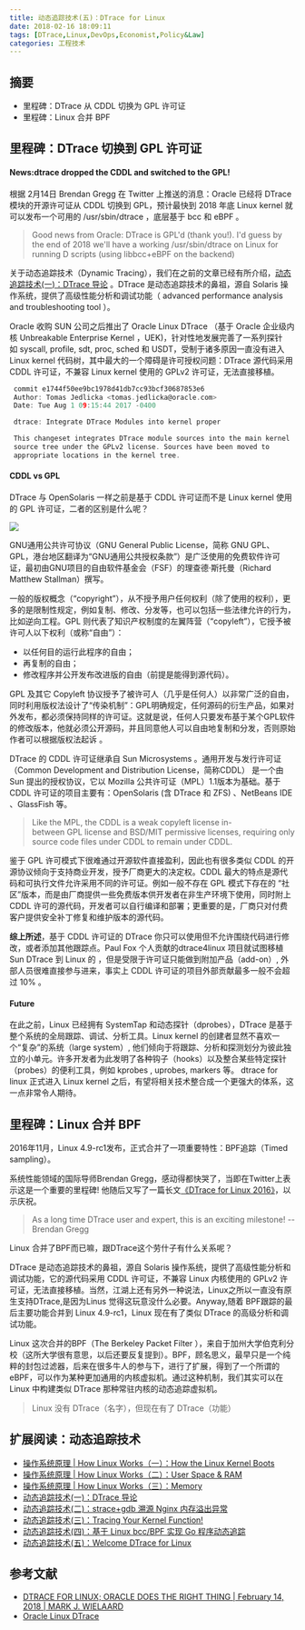 ```yaml
---
title: 动态追踪技术(五)：DTrace for Linux
date: 2018-02-16 18:09:11
tags: [DTrace,Linux,DevOps,Economist,Policy&Law]
categories: 工程技术
---
```

## 摘要
- 里程碑：DTrace 从 CDDL 切换为 GPL 许可证
- 里程碑：Linux 合并 BPF

<!--more-->

## 里程碑：DTrace 切换到 GPL 许可证

#### News:dtrace dropped the CDDL and switched to the GPL!

根据 2月14日 Brendan Gregg 在 Twitter 上推送的消息：Oracle 已经将 DTrace 模块的开源许可证从 CDDL 切换到 GPL，预计最快到 2018 年底 Linux kernel 就可以发布一个可用的 /usr/sbin/dtrace ，底层基于 bcc 和 eBPF 。

>Good news from Oracle: DTrace is GPL'd (thank you!). I'd guess by the end of 2018 we'll have a working /usr/sbin/dtrace on Linux for running D scripts (using libbcc+eBPF on the backend)

关于动态追踪技术（Dynamic Tracing），我们在之前的文章已经有所介绍，[动态追踪技术(一)：DTrace 导论](https://riboseyim.github.io/2016/11/26/DTrace/) 。DTrace 是动态追踪技术的鼻祖，源自 Solaris 操作系统，提供了高级性能分析和调试功能（ advanced performance analysis and troubleshooting tool ）。

Oracle 收购 SUN 公司之后推出了 Oracle Linux DTrace （基于 Oracle 企业级内核  Unbreakable Enterprise Kernel ，UEK)，针对性地发展完善了一系列探针如 syscall, profile, sdt, proc, sched 和 USDT，受制于诸多原因一直没有进入 Linux kernel 代码树，其中最大的一个障碍是许可授权问题：DTrace 源代码采用 CDDL 许可证，不兼容 Linux kernel 使用的 GPLv2 许可证，无法直接移植。

```c
 commit e1744f50ee9bc1978d41db7cc93bcf30687853e6
 Author: Tomas Jedlicka <tomas.jedlicka@oracle.com>
 Date: Tue Aug 1 09:15:44 2017 -0400

 dtrace: Integrate DTrace Modules into kernel proper

 This changeset integrates DTrace module sources into the main kernel
 source tree under the GPLv2 license. Sources have been moved to
 appropriate locations in the kernel tree.
```

#### CDDL vs GPL
DTrace 与 OpenSolaris 一样之前是基于 CDDL 许可证而不是 Linux kernel 使用的 GPL 许可证，二者的区别是什么呢？

![](http://riboseyim-qiniu.riboseyim.com/Software-license-classification.png)

GNU通用公共许可协议（GNU General Public License，简称 GNU GPL、GPL，港台地区翻译为“GNU通用公共授权条款”）是广泛使用的免费软件许可证，最初由GNU项目的自由软件基金会（FSF）的理查德·斯托曼（Richard Matthew Stallman）撰写。 

一般的版权概念（“copyright”），从不授予用户任何权利（除了使用的权利），更多的是限制性规定，例如复制、修改、分发等，也可以包括一些法律允许的行为，比如逆向工程。GPL 则代表了知识产权制度的左翼阵营（“copyleft”），它授予被许可人以下权利（或称“自由”）：
- 以任何目的运行此程序的自由；
- 再复制的自由；
- 修改程序并公开发布改进版的自由（前提是能得到源代码）。

GPL 及其它 Copyleft 协议授予了被许可人（几乎是任何人）以非常广泛的自由，同时利用版权法设计了“传染机制”：GPL明确规定，任何源码的衍生产品，如果对外发布，都必须保持同样的许可证。这就是说，任何人只要发布基于某个GPL软件的修改版本，他就必须公开源码，并且同意他人可以自由地复制和分发，否则原始作者可以根据版权法起诉 。

DTrace 的 CDDL 许可证继承自 Sun Microsystems 。通用开发与发行许可证（Common Development and Distribution License，简称CDDL） 是一个由 Sun 提出的授权协议，它以 Mozilla 公共许可证（MPL）1.1版本为基础。基于 CDDL 许可证的项目主要有：OpenSolaris (含 DTrace 和 ZFS) 、NetBeans IDE 、GlassFish 等。

>Like the MPL, the CDDL is a weak copyleft license in-between GPL license and BSD/MIT permissive licenses, requiring only source code files under CDDL to remain under CDDL.

鉴于 GPL 许可模式下很难通过开源软件直接盈利，因此也有很多类似 CDDL 的开源协议倾向于支持商业开发，授予厂商更大的决定权。CDDL 最大的特点是源代码和可执行文件允许采用不同的许可证。例如一般不存在 GPL 模式下存在的 “社区”版本，而是由厂商提供一些免费版本供开发者在非生产环境下使用，同时附上 CDDL 许可的源代码，开发者可以自行编译和部署；更重要的是，厂商只对付费客户提供安全补丁修复和维护版本的源代码。

**综上所述**，基于 CDDL 许可证的 DTrace 你只可以使用但不允许围绕代码进行修改，或者添加其他跟踪点。Paul Fox 个人贡献的dtrace4linux 项目就试图移植 Sun DTrace 到 Linux 的 ，但是受限于许可证只能做到附加产品（add-on）, 外部人员很难直接参与进来，事实上 CDDL 许可证的项目外部贡献最多一般不会超过 10% 。

#### Future
在此之前，Linux 已经拥有 SystemTap 和动态探针（dprobes），DTrace 是基于整个系统的全局跟踪、调试、分析工具。Linux kernel 的创建者显然不喜欢一个“复杂”的系统（large system）, 他们倾向于将跟踪、分析和探测划分为彼此独立的小单元。许多开发者为此发明了各种钩子（hooks）以及整合某些特定探针（probes）的便利工具，例如 kprobes , uprobes, markers 等。 dtrace for linux 正式进入 Linux kernel 之后，有望将相关技术整合成一个更强大的体系，这一点非常令人期待。


## 里程碑：Linux 合并 BPF

2016年11月，Linux 4.9-rc1发布，正式合并了一项重要特性：BPF追踪（Timed sampling）。

系统性能领域的国际导师Brendan Gregg，感动得都快哭了，当即在Twitter上表示这是一个重要的里程碑!
他随后又写了一篇长文[《DTrace for Linux 2016》](http://www.brendangregg.com/blog/2016-10-27/dtrace-for-linux-2016.html)，以示庆祝。

>As a long time DTrace user and expert, this is an exciting milestone!
--Brendan Gregg

Linux 合并了BPF而已嘛，跟DTrace这个劳什子有什么关系呢？

DTrace 是动态追踪技术的鼻祖，源自 Solaris 操作系统，提供了高级性能分析和调试功能，它的源代码采用 CDDL 许可证，不兼容 Linux 内核使用的 GPLv2 许可证，无法直接移植。当然，江湖上还有另外一种说法，Linux之所以一直没有原生支持DTrace,是因为Linus 觉得这玩意没什么必要。Anyway,随着 BPF跟踪的最后主要功能合并到 Linux 4.9-rc1，Linux 现在有了类似 DTrace 的高级分析和调试功能。

Linux 这次合并的BPF（The Berkeley Packet Filter ），来自于加州大学伯克利分校（这所大学很有意思，以后还要反复提到）。BPF，顾名思义，最早只是一个纯粹的封包过滤器，后来在很多牛人的参与下，进行了扩展，得到了一个所谓的 eBPF，可以作为某种更加通用的内核虚拟机。通过这种机制，我们其实可以在 Linux 中构建类似 DTrace 那种常驻内核的动态追踪虚拟机。

>Linux 没有 DTrace（名字），但现在有了 DTrace（功能）

## 扩展阅读：动态追踪技术
- [操作系统原理 | How Linux Works（一）：How the Linux Kernel Boots](https://riboseyim.github.io/2017/05/29/Linux-Works/)
- [操作系统原理 | How Linux Works（二）：User Space & RAM](https://riboseyim.github.io/2017/05/29/Linux-Works/)
- [操作系统原理 | How Linux Works（三）：Memory](https://riboseyim.github.io/2017/12/11/Linux-Works-Memory/)
- [动态追踪技术(一)：DTrace 导论](https://riboseyim.github.io/2016/11/26/DTrace/)
- [动态追踪技术(二)：strace+gdb 溯源 Nginx 内存溢出异常 ](https://mp.weixin.qq.com/s?__biz=MjM5MTY1MjQ3Nw==&mid=2651939588&idx=1&sn=35f71c5f88d1edf23cb2efc812ab8e6c&chksm=bd578c168a20050041c08618281691f0111f61c789097a69095933057618637fc54817815921#rd)
- [动态追踪技术(三)：Tracing Your Kernel Function!](https://riboseyim.github.io/2017/04/17/DTrace_FTrace/)
- [动态追踪技术(四)：基于 Linux bcc/BPF 实现 Go 程序动态追踪](https://riboseyim.github.io/2017/06/27/DTrace_bcc/)
- [动态追踪技术(五)：Welcome DTrace for Linux](https://riboseyim.github.io/2018/02/16/DTrace-Linux/)

## 参考文献
- [DTRACE FOR LINUX; ORACLE DOES THE RIGHT THING | February 14, 2018 | MARK J. WIELAARD](https://gnu.wildebeest.org/blog/mjw/2018/02/14/dtrace-for-linux-oracle-does-the-right-thing/)
- [Oracle Linux DTrace](http://www.oracle.com/technetwork/server-storage/linux/downloads/linux-dtrace-2800968.html)
